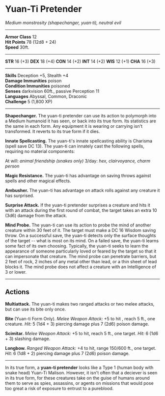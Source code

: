 # Yuan-Ti Pretender

_Medium monstrosity (shapechanger, yuan·ti), neutral evil_

---

**Armor Class** 12  
**Hit Points** 78 (12d8 + 24)  
**Speed** 30ft.  

---

**STR** 16 (+3) **DEX** 18 (+4) **CON** 14 (+2) **INT** 14 (+2) **WIS** 12 (+1) **CHA** 16 (+3)

---

**Skills** Deception +5, Stealth +4  
**Damage Immunities** poison  
**Condition Immunities** poisoned  
**Senses** darkvision 60ft., passive Perception 11  
**Languages** Abyssal, Common, Draconic  
**Challenge** 5 (1,800 XP)  

---

**Shapechanger.** The yuan-ti pretender can use its action to polymorph into a Medium humanoid it has seen, or back into its true form. Its statistics are the same in each form. Any equipment it is wearing or carrying isn't transformed. It reverts to its true form if it dies.

**Innate Spellcasting.** The yuan-ti's innate spellcasting ability is Charisma (spell save DC 13). The yuan-ti can innately cast the following spells, requiring no material components:

At will: _animal friendship (snakes only)_ 
3/day: _hex, clairvoyance, charm person_

**Magic Resistance.** The yuan-ti has advantage on saving throws against spells and other magical effects.

**Ambusher.** The yuan-ti has advantage on attack rolls against any creature it has surprised.

**Surprise Attack.** If the yuan-ti pretender surprises a creature and hits it with an attack during the first round of combat, the target takes an extra 10 (3d6) damage from the attack.

**Mind Probe.** The yuan-ti can use its action to probe the mind of another creature within 30 feet of it. The target must make a DC 16 Wisdom saving throw. On a successful save, the yuan-ti detects only the surface thoughts of the target -- what is most on its mind. On a failed save, the yuan-ti learns some fact of its own choosing. Typically, the yuan-ti seeks to learn the appearance of someone particularly loved or feared by the target so that it can impersonate that creature. The mind probe can penetrate barriers, but 2 feet of rock, 2 inches of any metal other than lead, or a thin sheet of lead blocks it. The mind probe does not affect a creature with an Intelligence of 3 or lower.

---

## Actions

**Multiattack.** The yuan-ti makes two ranged attacks or two melee attacks, but can use its bite only once.

**Bite** (Yuan-ti Form Only). _Melee Weapon Attack:_ +5 to hit , reach 5 ft., one creature. _Hit:_ 5 (1d4 + 3) piercing damage plus 7 (2d6) poison damage.

**Scimitar.** _Melee Weapon Attack:_ +5 to hit, reach 5 ft., one target. _Hit:_ 6 (1d6 + 3) slashing damage.

**Longbow.** _Ranged Weapon Attack:_ +4 to hit, range 150/600 ft., one target. _Hit:_ 6 (1d8 + 2) piercing damage plus 7 (2d6) poison damage.

---

In its true form, a **yuan-ti pretender** looks like a Type 1 (human body with snake head) Yuan-Ti Malison. However, it isn't often that a deciever is seen in its true form, for these creatures take on the guise of humans around them to serve as spies, assassins, or agents on missions that would pose too great a risk of exposure to entrust to a pureblood. 
